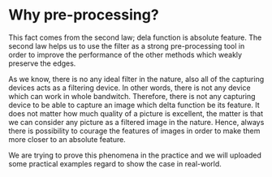 # Why pre-processing?
This fact comes from the second law; dela function is absolute feature. The second law helps us to use the filter as a strong pre-processing tool in order to improve the performance of the other methods which weakly preserve the edges.

As we know, there is no any ideal filter in the nature, also all of the capturing devices acts as a filtering device. In other words, there is not any device which can work in whole bandwitch. Therefore, there is not any capturing device to be able to capture an image which delta function be its feature. It does not matter how much quality of a picture is excellent, the matter is that we can consider any picture as a filtered image in the nature. Hence, always there is possibility to courage the features of images in order to make them more closer to an absolute feature.

We are trying to prove this phenomena in the practice and we will uploaded some practical examples regard to show the case in real-world.
